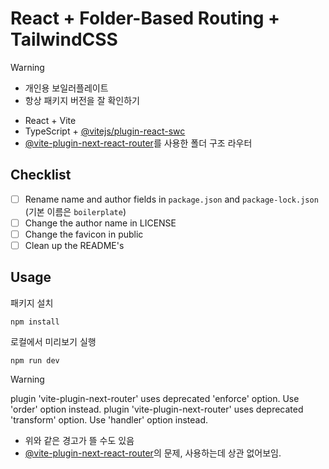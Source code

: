 # React + Folder-Based Routing + TailwindCSS

> [!WARNING]
> - 개인용 보일러플레이트
> - 항상 패키지 버전을 잘 확인하기

- React + Vite
- TypeScript + [@vitejs/plugin-react-swc](https://github.com/vitejs/vite-plugin-react-swc)
- [@vite-plugin-next-react-router](https://github.com/zoubingwu/vite-plugin-next-react-router)를 사용한 폴더 구조 라우터

## Checklist
- [ ] Rename name and author fields in `package.json` and `package-lock.json`
(기본 이름은 `boilerplate`)
- [ ] Change the author name in LICENSE
- [ ] Change the favicon in public
- [ ] Clean up the README's

## Usage

패키지 설치
```
npm install
```

로컬에서 미리보기 실행
```
npm run dev
```

> [!WARNING]
> plugin 'vite-plugin-next-router' uses deprecated 'enforce' option. Use 'order' option instead.
> plugin 'vite-plugin-next-router' uses deprecated 'transform' option. Use 'handler' option instead.

- 위와 같은 경고가 뜰 수도 있음
- [@vite-plugin-next-react-router](https://github.com/zoubingwu/vite-plugin-next-react-router)의 문제, 사용하는데 상관 없어보임.
